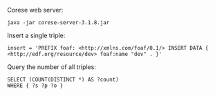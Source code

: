 Corese web server:

```
java -jar corese-server-3.1.8.jar
```


Insert a single triple:

```
insert = 'PREFIX foaf: <http://xmlns.com/foaf/0.1/> INSERT DATA { <http://edf.org/resource/dev> foaf:name "dev" . }'
```

Query the number of all triples:

```
SELECT (COUNT(DISTINCT *) AS ?count)
WHERE { ?s ?p ?o }
```
